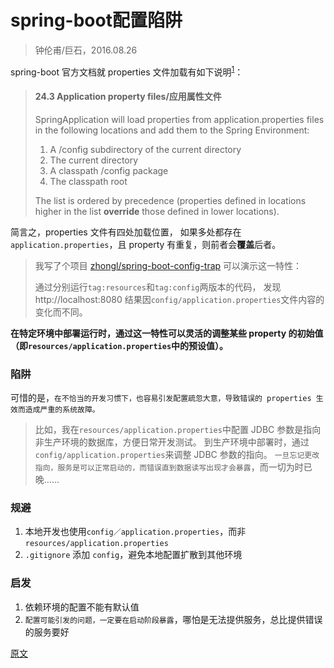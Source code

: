 

spring-boot配置陷阱
===============
> 钟伦甫/巨石，2016.08.26


spring-boot 官方文档就 properties 文件加载有如下说明<sup>[1][1]</sup>：
> #### 24.3 Application property files/应用属性文件
> SpringApplication will load properties from application.properties files in the following locations and add them to the Spring Environment:
>
> 1. A /config subdirectory of the current directory
> 2. The current directory
> 3. A classpath /config package
> 4. The classpath root
>
> The list is ordered by precedence (properties defined in locations higher in the list **override** those defined in lower locations).

简言之，properties 文件有四处加载位置，
如果多处都存在`application.properties`，且 property 有重复，则前者会**覆盖**后者。

> 我写了个项目 [zhongl/spring-boot-config-trap](https://github.com/zhongl/spring-boot-config-trap) 可以演示这一特性：
>
> 通过分别运行`tag:resources`和`tag:config`两版本的代码，
发现 http://localhost:8080 结果因`config/application.properties`文件内容的变化而不同。

**在特定环境中部署运行时，通过这一特性可以灵活的调整某些 property 的初始值（即`resources/application.properties`中的预设值）。**


### 陷阱
可惜的是，`在不恰当的开发习惯下，也容易引发配置疏忽大意，导致错误的 properties 生效而造成严重的系统故障。`

> 比如，我在`resources/application.properties`中配置 JDBC 参数是指向非生产环境的数据库，方便日常开发测试。
> 到生产环境中部署时，通过`config/application.properties`来调整 JDBC 参数的指向。
> `一旦忘记更改指向，服务是可以正常启动的，而错误直到数据读写出现才会暴露`，而一切为时已晚……


### 规避
1. 本地开发也使用`config／application.properties`，而非`resources/application.properties`
2. `.gitignore` 添加 `config`，避免本地配置扩散到其他环境


### 启发
1. 依赖环境的配置不能有默认值
2. `配置可能引发的问题，一定要在启动阶段暴露`，哪怕是无法提供服务，总比提供错误的服务要好


[1]: http://docs.spring.io/spring-boot/docs/current/reference/html/boot-features-external-config.html#boot-features-external-config-application-property-files


[原文](https://zhongl.github.io/2016/08/26/spring-boot-config-trap/)

